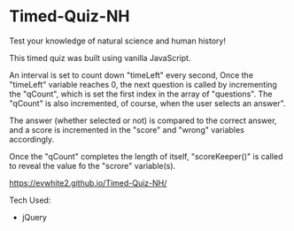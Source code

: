 # Timed-Quiz-NH

Test your knowledge of natural science and human history!

This timed quiz was built using vanilla JavaScript. 

An interval is set to count down "timeLeft" every second, Once the "timeLeft" variable reaches 0, the next question is called by incrementing the "qCount", which is set the first index in the array of "questions". The "qCount" is also incremented, of course, when the user selects an answer". 

The answer (whether selected or not) is compared to the correct answer, and a score is incremented in the "score" and "wrong" variables accordingly.

Once the "qCount" completes the length of itself, "scoreKeeper()" is called to reveal the value fo the "scrore" variable(s). 

https://evwhite2.github.io/Timed-Quiz-NH/ 

Tech Used: 
- jQuery
